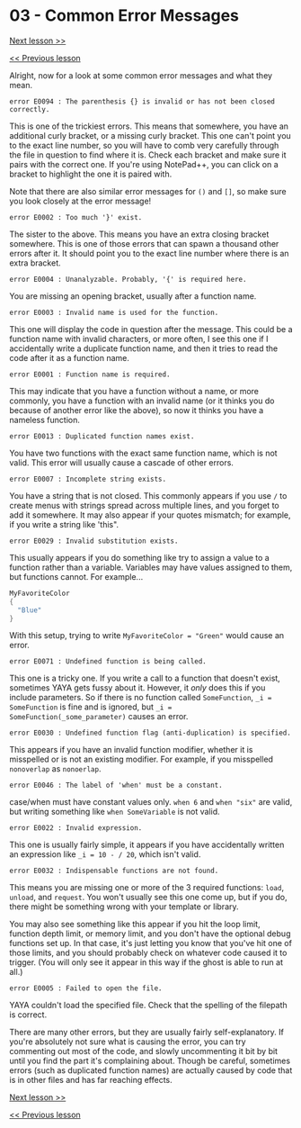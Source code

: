 # 03 - Common Error Messages

[Next lesson >>](https://github.com/Zichqec/YAYA_Fundamentals/blob/main/Module%2011%20-%20Debugging/02%20-%20Dissecting%20Error%20Messages.md)

[<< Previous lesson](https://github.com/Zichqec/YAYA_Fundamentals/blob/main/Module%2011%20-%20Debugging/01%20-%20LOGGING.md)

Alright, now for a look at some common error messages and what they mean.

```
error E0094 : The parenthesis {} is invalid or has not been closed correctly.
```

This is one of the trickiest errors. This means that somewhere, you have an additional curly bracket, or a missing curly bracket. This one can't point you to the exact line number, so you will have to comb very carefully through the file in question to find where it is. Check each bracket and make sure it pairs with the correct one. If you're using NotePad++, you can click on a bracket to highlight the one it is paired with.

Note that there are also similar error messages for `()` and `[]`, so make sure you look closely at the error message!

```
error E0002 : Too much '}' exist.
```

The sister to the above. This means you have an extra closing bracket somewhere. This is one of those errors that can spawn a thousand other errors after it. It should point you to the exact line number where there is an extra bracket.

```
error E0004 : Unanalyzable. Probably, '{' is required here.
```

You are missing an opening bracket, usually after a function name.

```
error E0003 : Invalid name is used for the function.
```

This one will display the code in question after the message. This could be a function name with invalid characters, or more often, I see this one if I accidentally write a duplicate function name, and then it tries to read the code after it as a function name.

```
error E0001 : Function name is required.
```

This may indicate that you have a function without a name, or more commonly, you have a function with an invalid name (or it thinks you do because of another error like the above), so now it thinks you have a nameless function.

```
error E0013 : Duplicated function names exist.
```

You have two functions with the exact same function name, which is not valid. This error will usually cause a cascade of other errors.

```
error E0007 : Incomplete string exists.
```

You have a string that is not closed. This commonly appears if you use `/` to create menus with strings spread across multiple lines, and you forget to add it somewhere. It may also appear if your quotes mismatch; for example, if you write a string like 'this".

```
error E0029 : Invalid substitution exists.
```

This usually appears if you do something like try to assign a value to a function rather than a variable. Variables may have values assigned to them, but functions cannot. For example...

```c
MyFavoriteColor
{
  "Blue"
}
```

With this setup, trying to write `MyFavoriteColor = "Green"` would cause an error.

```
error E0071 : Undefined function is being called.
```

This one is a tricky one. If you write a call to a function that doesn't exist, sometimes YAYA gets fussy about it. However, it *only* does this if you include parameters. So if there is no function called `SomeFunction`, `_i = SomeFunction` is fine and is ignored, but `_i = SomeFunction(_some_parameter)` causes an error.

```
error E0030 : Undefined function flag (anti-duplication) is specified.
```

This appears if you have an invalid function modifier, whether it is misspelled or is not an existing modifier. For example, if you misspelled `nonoverlap` as `nonoerlap`.

```
error E0046 : The label of 'when' must be a constant.
```

case/when must have constant values only. `when 6` and `when "six"` are valid, but writing something like `when SomeVariable` is not valid.

```
error E0022 : Invalid expression.
```

This one is usually fairly simple, it appears if you have accidentally written an expression like `_i = 10 - / 20`, which isn't valid.

```
error E0032 : Indispensable functions are not found.
```

This means you are missing one or more of the 3 required functions: `load`, `unload`, and `request`. You won't usually see this one come up, but if you do, there might be something wrong with your template or library.

You may also see something like this appear if you hit the loop limit, function depth limit, or memory limit, and you don't have the optional debug functions set up. In that case, it's just letting you know that you've hit one of those limits, and you should probably check on whatever code caused it to trigger. (You will only see it appear in this way if the ghost is able to run at all.)

```
error E0005 : Failed to open the file.
```

YAYA couldn't load the specified file. Check that the spelling of the filepath is correct.


There are many other errors, but they are usually fairly self-explanatory. If you're absolutely not sure what is causing the error, you can try commenting out most of the code, and slowly uncommenting it bit by bit until you find the part it's complaining about. Though be careful, sometimes errors (such as duplicated function names) are actually caused by code that is in other files and has far reaching effects.

[Next lesson >>](https://github.com/Zichqec/YAYA_Fundamentals/blob/main/Module%2011%20-%20Debugging/02%20-%20Dissecting%20Error%20Messages.md)

[<< Previous lesson](https://github.com/Zichqec/YAYA_Fundamentals/blob/main/Module%2011%20-%20Debugging/01%20-%20LOGGING.md)